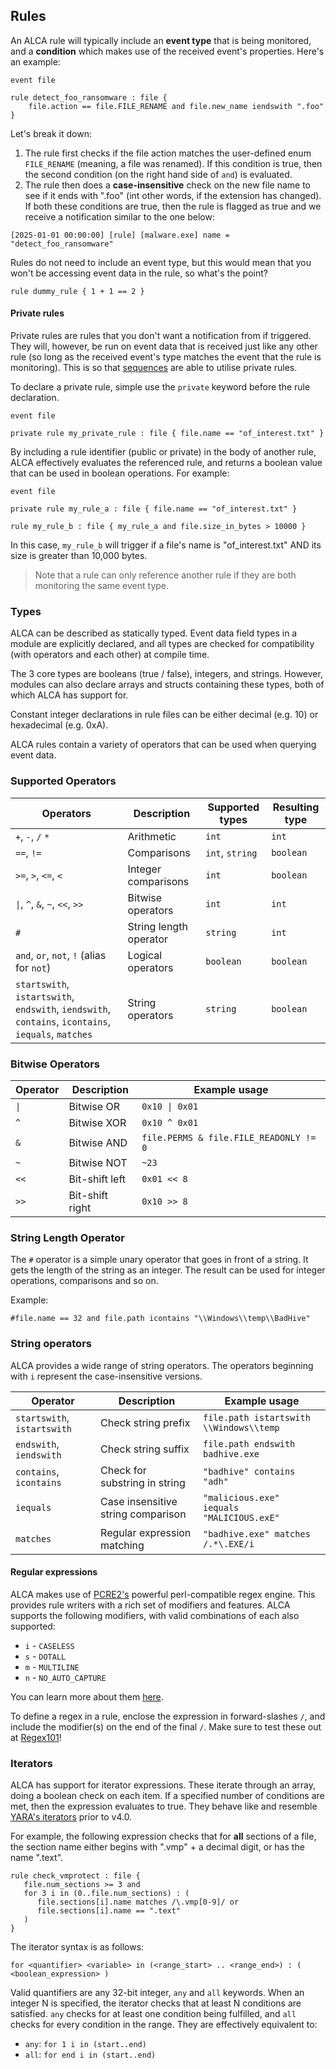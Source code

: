 ## Rules

An ALCA rule will typically include an **event type** that is being monitored, and a **condition** which makes use of
the received event's properties. Here's an example:

```
event file

rule detect_foo_ransomware : file {
    file.action == file.FILE_RENAME and file.new_name iendswith ".foo"
} 
```

Let's break it down:
1. The rule first checks if the file action matches the user-defined enum `FILE_RENAME` (meaning, a file was renamed).
   If this condition is true, then the second condition (on the right hand side of `and`) is evaluated.
2. The rule then does a **case-insensitive** check on the new file name to see if it ends with ".foo" (int other words, if
   the extension has changed). If both these conditions are true, then the rule is flagged as true and we receive a
   notification similar to the one below:

```
[2025-01-01 00:00:00] [rule] [malware.exe] name = "detect_foo_ransomware"
```

Rules do not need to include an event type, but this would mean that you won't be accessing event data in the rule, so
what's the point?

```
rule dummy_rule { 1 + 1 == 2 }
```

#### Private rules

Private rules are rules that you don't want a notification from if triggered. They will, however, be run on event data
that is received just like any other rule (so long as the received event's type matches the event that the rule is 
monitoring). This is so that [sequences](SEQUENCES.md) are able to utilise private rules.

To declare a private rule, simple use the `private` keyword before the rule declaration.

```
event file

private rule my_private_rule : file { file.name == "of_interest.txt" }
```

By including a rule identifier (public or private) in the body of another rule, ALCA effectively evaluates the 
referenced rule, and returns a boolean value that can be used in boolean operations. For example:

```
event file

private rule my_rule_a : file { file.name == "of_interest.txt" }

rule my_rule_b : file { my_rule_a and file.size_in_bytes > 10000 }
```

In this case, `my_rule_b` will trigger if a file's name is "of_interest.txt" AND its size is greater than 10,000 bytes.
> Note that a rule can only reference another rule if they are both monitoring the same event type.

### Types

ALCA can be described as statically typed. Event data field types in a module are explicitly declared,
and all types are checked for compatibility (with operators and each other) at compile time.

The 3 core types are booleans (true / false), integers, and strings. However, modules can also declare arrays
and structs containing these types, both of which ALCA has support for. 

Constant integer declarations in rule files can be either decimal (e.g. 10) or hexadecimal (e.g. 0xA).

ALCA rules contain a variety of operators that can be used when querying event data.

### Supported Operators

| Operators                                                                                           | Description            | Supported types | Resulting type |
|-----------------------------------------------------------------------------------------------------|------------------------|-----------------|----------------|
| `+`, `-`, `/` `*`                                                                                   | Arithmetic             | `int`           | `int`          |
| `==`, `!=`                                                                                          | Comparisons            | `int`, `string` | `boolean`      |
| `>=`, `>`, `<=`, `<`                                                                                | Integer comparisons    | `int`           | `boolean`      |
| `\|`, `^`, `&`, `~`, `<<`, `>>`                                                                     | Bitwise operators      | `int`           | `int`          |
| `#`                                                                                                 | String length operator | `string`        | `int`          |
| `and`, `or`, `not`, `!` (alias for `not`)                                                           | Logical operators      | `boolean`       | `boolean`      |
| `startswith`, `istartswith`, `endswith`, `iendswith`, `contains`, `icontains`, `iequals`, `matches` | String operators       | `string`        | `boolean`      |

### Bitwise Operators

| Operator | Description     | Example usage                          |
|----------|-----------------|----------------------------------------|
| `\|`     | Bitwise OR      | `0x10 \| 0x01`                         |
| `^`      | Bitwise XOR     | `0x10 ^ 0x01`                          |
| `&`      | Bitwise AND     | `file.PERMS & file.FILE_READONLY != 0` |
| `~`      | Bitwise NOT     | `~23`                                  |
| `<<`     | Bit-shift left  | `0x01 << 8`                            |
| `>>`     | Bit-shift right | `0x10 >> 8`                            |

### String Length Operator

The `#` operator is a simple unary operator that goes in front of a string. It gets the length of the string as an integer.
The result can be used for integer operations, comparisons and so on.

Example:

```
#file.name == 32 and file.path icontains "\\Windows\\temp\\BadHive"
```

### String operators

ALCA provides a wide range of string operators. The operators beginning with `i` represent the case-insensitive versions.

| Operator                    | Description                        | Example usage                             |
|-----------------------------|------------------------------------|-------------------------------------------|
| `startswith`, `istartswith` | Check string prefix                | `file.path istartswith \\Windows\\temp`   |
| `endswith`, `iendswith`     | Check string suffix                | `file.path endswith badhive.exe`          |
| `contains`, `icontains`     | Check for substring in string      | `"badhive" contains "adh"`                |
| `iequals`                   | Case insensitive string comparison | `"malicious.exe" iequals "MALICIOUS.exE"` |
| `matches`                   | Regular expression matching        | `"badhive.exe" matches /.*\.EXE/i`        |

#### Regular expressions

ALCA makes use of [PCRE2's](https://github.com/PCRE2Project/pcre2) powerful perl-compatible regex engine. This
provides rule writers with a rich set of modifiers and features. ALCA supports the following modifiers, with valid
combinations of each also supported:

- `i` - `CASELESS`
- `s` - `DOTALL`
- `m` - `MULTILINE`
- `n` - `NO_AUTO_CAPTURE`

You can learn more about them [here](https://www.pcre.org/current/doc/html/pcre2test.html#TOC1).

To define a regex in a rule, enclose the expression in forward-slashes `/`, and include the modifier(s) on the end
of the final `/`. Make sure to test these out at [Regex101](https://regex101.com/)!

### Iterators

ALCA has support for iterator expressions. These iterate through an array, doing a boolean check on each item.
If a specified number of conditions are met, then the expression evaluates to true. They behave like and resemble [YARA's 
iterators](https://yara.readthedocs.io/en/stable/writingrules.html#iterators) prior to v4.0.

For example, the following expression checks that for **all** sections of a file, the section name either begins with 
".vmp" + a decimal digit, or has the name ".text".

```
rule check_vmprotect : file {
   file.num_sections >= 3 and
   for 3 i in (0..file.num_sections) : (
      file.sections[i].name matches /\.vmp[0-9]/ or
      file.sections[i].name == ".text"
   )
}
```

The iterator syntax is as follows:

```
for <quantifier> <variable> in (<range_start> .. <range_end>) : ( <boolean_expression> )
```

Valid quantifiers are any 32-bit integer, `any` and `all` keywords. When an integer N is specified, the iterator checks
that at least N conditions are satisfied. `any` checks for at least one condition being fulfilled, and `all` checks for
every condition in the range. They are effectively equivalent to:

- `any`: `for 1 i in (start..end)`
- `all`: `for end i in (start..end)`